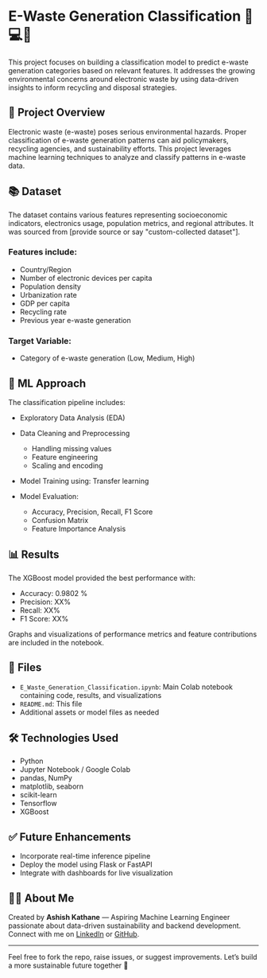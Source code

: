 # E-Waste Generation Classification 📱💻🔌

This project focuses on building a classification model to predict e-waste generation categories based on relevant features. It addresses the growing environmental concerns around electronic waste by using data-driven insights to inform recycling and disposal strategies.

## 🚀 Project Overview

Electronic waste (e-waste) poses serious environmental hazards. Proper classification of e-waste generation patterns can aid policymakers, recycling agencies, and sustainability efforts. This project leverages machine learning techniques to analyze and classify patterns in e-waste data.

## 📚 Dataset

The dataset contains various features representing socioeconomic indicators, electronics usage, population metrics, and regional attributes. It was sourced from [provide source or say "custom-collected dataset"].

### Features include:
- Country/Region
- Number of electronic devices per capita
- Population density
- Urbanization rate
- GDP per capita
- Recycling rate
- Previous year e-waste generation

### Target Variable:
- Category of e-waste generation (Low, Medium, High)

## 🧠 ML Approach

The classification pipeline includes:

- Exploratory Data Analysis (EDA)
- Data Cleaning and Preprocessing
  - Handling missing values
  - Feature engineering
  - Scaling and encoding
- Model Training using:
  Transfer learning
  
- Model Evaluation:
  - Accuracy, Precision, Recall, F1 Score
  - Confusion Matrix
  - Feature Importance Analysis

## 📊 Results

The XGBoost model provided the best performance with:
- Accuracy: 0.9802 %
- Precision: XX%
- Recall: XX%
- F1 Score: XX%

Graphs and visualizations of performance metrics and feature contributions are included in the notebook.

## 📁 Files

- `E_Waste_Generation_Classification.ipynb`: Main Colab notebook containing code, results, and visualizations
- `README.md`: This file
- Additional assets or model files as needed

## 🛠️ Technologies Used

- Python
- Jupyter Notebook / Google Colab
- pandas, NumPy
- matplotlib, seaborn
- scikit-learn
- Tensorflow 
- XGBoost

## ✅ Future Enhancements

- Incorporate real-time inference pipeline
- Deploy the model using Flask or FastAPI
- Integrate with dashboards for live visualization

## 🙋‍♂️ About Me

Created by **Ashish Kathane** — Aspiring Machine Learning Engineer passionate about data-driven sustainability and backend development. Connect with me on [LinkedIn](your-link-here) or [GitHub](https://github.com/ashishkathane599).

---

Feel free to fork the repo, raise issues, or suggest improvements. Let’s build a more sustainable future together 💚
